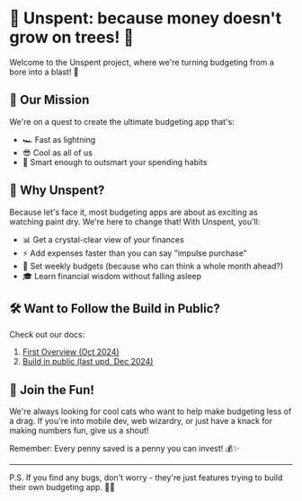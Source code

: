 # 💸 Unspent: because money doesn't grow on trees! 🌳

Welcome to the Unspent project, where we're turning budgeting from a bore into a blast! 🎉

## 🚀 Our Mission

We're on a quest to create the ultimate budgeting app that's:

- 🏎️ Fast as lightning
- 😎 Cool as all of us
- 🧠 Smart enough to outsmart your spending habits

## 🤔 Why Unspent?

Because let's face it, most budgeting apps are about as exciting as watching paint dry. We're here to change that! With Unspent, you'll:

- 📊 Get a crystal-clear view of your finances
- ⚡ Add expenses faster than you can say "impulse purchase"
- 🎯 Set weekly budgets (because who can think a whole month ahead?)
- 🎓 Learn financial wisdom without falling asleep

## 🛠️ Want to Follow the Build in Public?
Check out our docs:
1. [First Overview (Oct 2024)](https://github.com/UnspentApp/docs/blob/89b3cacecff28c4a248e3c4afe73b201b05e9d76/Unspent.md)
2. [Build in public (last upd. Dec 2024)](https://github.com/unspentapp/mobile-app/blob/develop/README.md) 

## 🤝 Join the Fun!

We're always looking for cool cats who want to help make budgeting less of a drag. If you're into mobile dev, web wizardry, or just have a knack for making numbers fun, give us a shout!

Remember: Every penny saved is a penny you can invest! 💰✨

---

P.S. If you find any bugs, don't worry - they're just features trying to build their own budgeting app. 🐛💼
